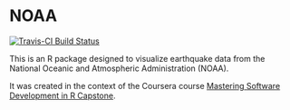 # NOAA

[![Travis-CI Build Status](https://travis-ci.org/kfull/noaa.svg?branch=master)](https://travis-ci.org/kfull/noaa)

This is an R package designed to visualize earthquake data from the National Oceanic and Atmospheric Administration (NOAA).

It was created in the context of the Coursera course [Mastering Software Development in R Capstone](https://www.coursera.org/learn/r-capstone).
